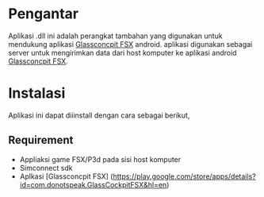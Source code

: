 # Pengantar

Aplikasi .dll ini adalah perangkat tambahan yang digunakan untuk mendukung aplikasi [Glassconcpit FSX](https://play.google.com/store/apps/details?id=com.donotspeak.GlassCockpitFSX&hl=en) android. aplikasi digunakan sebagai server untuk mengirimkan data dari host komputer ke aplikasi android [Glassconcpit FSX](https://play.google.com/store/apps/details?id=com.donotspeak.GlassCockpitFSX&hl=en).

# Instalasi

Aplikasi ini dapat diiinstall dengan cara sebagai berikut,

## Requirement
- Appliaksi game FSX/P3d pada sisi host komputer
- Simconnect sdk
- Aplkasi [Glassconcpit FSX] (https://play.google.com/store/apps/details?id=com.donotspeak.GlassCockpitFSX&hl=en)